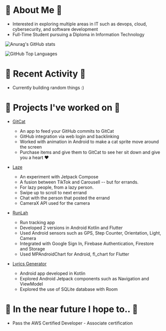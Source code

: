 # 🌼 About Me 🌼
* Interested in exploring multiple areas in IT such as devops, cloud, cybersecurity, and software development
* Full-Time Student pursuing a Diploma in Information Technology

![Anurag's GitHub stats](https://github-readme-stats.vercel.app/api?username=jyorien&show_icons=true&theme=github_dark&hide_border=true)

![GitHub Top Languages](https://github-readme-stats.vercel.app/api/top-langs?username=jyorien&theme=github_dark&layout=compact&hide_border=true)

# 🍄 Recent Activity 🍄
* Currently building random things :)

# 🌻 Projects I've worked on 🌻
* [GitCat](https://github.com/jyorien/GitCat) 
  * An app to feed your GitHub commits to GitCat
  * GitHub integration via web login and backlinking
  * Worked with animation in Android to make a cat sprite move around the screen
  * Purchase items and give them to GitCat to see her sit down and give you a heart :heart: 
 
* [Laze](https://github.com/jyorien/Laze)
  * An experiment with Jetpack Compose
  * A fusion between TikTok and Carousell -- but for errands. 
  * For lazy people, from a lazy person. 
  * Swipe up to scroll to next errand
  * Chat with the person that posted the errand
  * CameraX API used for the camera
  
* [RunLah](https://github.com/jyorien/RunLah)
  * Run tracking app
  * Developed 2 versions in Android Kotlin and Flutter
  * Used Android sensors such as GPS, Step Counter, Orientation, Light, Camera
  * Integrated with Google Sign In, Firebase Authentication, Firestore and Storage
  * Used MPAndroidChart for Android, fl_chart for Flutter
  
* [Lyrics Generator](https://github.com/jyorien/Lyrics-Generator)
  * Android app developed in Kotlin
  * Explored Android Jetpack components such as Navigation and ViewModel
  * Explored the use of SQLite database with Room 
  
# 💮 In the near future I hope to.. 💮
* Pass the AWS Certified Developer - Associate certification
<!--
**jyorien/jyorien** is a ✨ _special_ ✨ repository because its `README.md` (this file) appears on your GitHub profile.

Here are some ideas to get you started:

- 🔭 I’m currently working on Android and Flutter
- 🌱 I’m currently learning ...
- 👯 I’m looking to collaborate on ...
- 🤔 I’m looking for help with ...
- 💬 Ask me about ...
- 📫 How to reach me: ...
- 😄 Pronouns: ...
- ⚡ Fun fact: ...
-->
